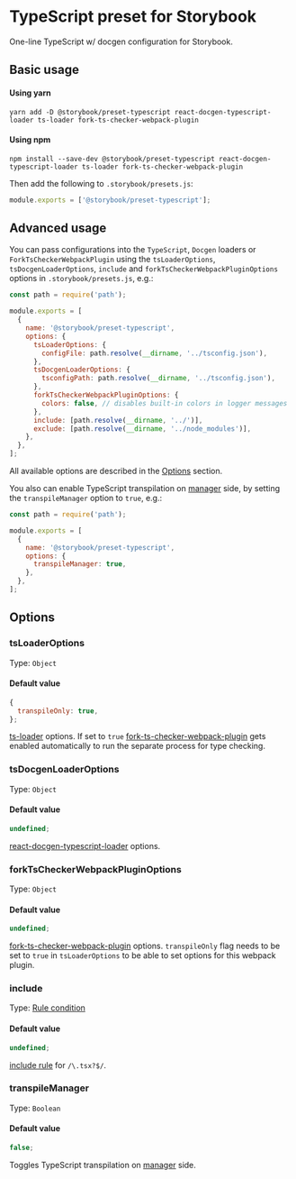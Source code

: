 # TypeScript preset for Storybook

One-line TypeScript w/ docgen configuration for Storybook.

## Basic usage

#### Using yarn

```
yarn add -D @storybook/preset-typescript react-docgen-typescript-loader ts-loader fork-ts-checker-webpack-plugin
```

#### Using npm

```
npm install --save-dev @storybook/preset-typescript react-docgen-typescript-loader ts-loader fork-ts-checker-webpack-plugin
```

Then add the following to `.storybook/presets.js`:

```js
module.exports = ['@storybook/preset-typescript'];
```

## Advanced usage

You can pass configurations into the `TypeScript`, `Docgen` loaders or `ForkTsCheckerWebpackPlugin` using the `tsLoaderOptions`, `tsDocgenLoaderOptions`, `include` and `forkTsCheckerWebpackPluginOptions` options in `.storybook/presets.js`, e.g.:

```js
const path = require('path');

module.exports = [
  {
    name: '@storybook/preset-typescript',
    options: {
      tsLoaderOptions: {
        configFile: path.resolve(__dirname, '../tsconfig.json'),
      },
      tsDocgenLoaderOptions: {
        tsconfigPath: path.resolve(__dirname, '../tsconfig.json'),
      },
      forkTsCheckerWebpackPluginOptions: {
        colors: false, // disables built-in colors in logger messages
      },
      include: [path.resolve(__dirname, '../')],
      exclude: [path.resolve(__dirname, '../node_modules')],
    },
  },
];
```

All available options are described in the [Options](#options) section.

You also can enable TypeScript transpilation on [manager](https://storybook.js.org/docs/addons/writing-addons/) side, by setting the `transpileManager` option to `true`, e.g.:

```js
const path = require('path');

module.exports = [
  {
    name: '@storybook/preset-typescript',
    options: {
      transpileManager: true,
    },
  },
];
```

## Options

### tsLoaderOptions

Type: `Object`

#### Default value

```js
{
  transpileOnly: true,
};
```

[ts-loader](https://github.com/TypeStrong/ts-loader#loader-options) options. If set to `true` [fork-ts-checker-webpack-plugin](https://github.com/TypeStrong/fork-ts-checker-webpack-plugin) gets enabled automatically to run the separate process for type checking.

### tsDocgenLoaderOptions

Type: `Object`

#### Default value

```js
undefined;
```

[react-docgen-typescript-loader](https://github.com/strothj/react-docgen-typescript-loader#loader-options) options.

### forkTsCheckerWebpackPluginOptions

Type: `Object`

#### Default value

```js
undefined;
```

[fork-ts-checker-webpack-plugin](https://github.com/TypeStrong/fork-ts-checker-webpack-plugin#options) options. `transpileOnly` flag needs to be set to `true` in `tsLoaderOptions` to be able to set options for this webpack plugin.

### include

Type: [Rule condition](https://webpack.js.org/configuration/module/#rule-conditions)

#### Default value

```js
undefined;
```

[include rule](https://webpack.js.org/configuration/module/#ruleinclude) for `/\.tsx?$/`.

### transpileManager

Type: `Boolean`

#### Default value

```js
false;
```

Toggles TypeScript transpilation on [manager](https://storybook.js.org/docs/addons/writing-addons/) side.
